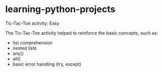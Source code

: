 # learning-python-projects

Tic-Tac-Toe activity: Easy

The Tic-Tac-Toe activity helped to reinforce the basic concepts, such as:

- list comprehension
- nested lists
- any()
- all()
- basic error handling (try, except)
